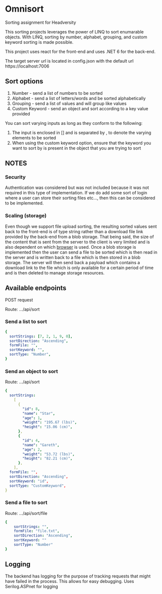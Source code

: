 # Omnisort

Sorting assignment for Headversity

This sorting projects leverages the power of LINQ to sort enumarable objects. With LINQ, sorting by number, alphabet, grouping, and custom keyword sorting is made possible.

This project uses react for the front-end and uses .NET 6 for the back-end.

The target server url is located in config.json with the default url https://localhost:7006

## Sort options

1. Number - send a list of numbers to be sorted
2. Alphabet - send a list of letters/words and be sorted alphabetically
3. Grouping - send a list of values and will group like values
4. Custom Keyword - send an object and sort according to a key value provided

You can sort varying inputs as long as they conform to the following:

1. The input is enclosed in [] and is separated by , to denote the varying elements to be sorted
2. When using the custom keyword option, ensure that the keyword you want to sort by is present in the object that you are trying to sort

## NOTES

### Security

Authentication was considered but was not included because it was not required in this type of implementation. If we do add some sort of login where a user can store their sorting files etc..., then this can be considered to be implemented.

### Scaling (storage)

Even though we support file upload sorting, the resulting sorted values sent back to the front-end is of type string rather than a download file link provided by the back-end from a blob storage. That being said, the size of the content that is sent from the server to the client is very limited and is also dependent on which [browser](https://www.motobit.com/help/scptutl/pa98.htm) is used. Once a blob storage is implemented then the user can send a file to be sorted which is then read in the server and is written back to a file which is then stored in a blob storage. The server will then send back a payload which contains a download link to the file which is only available for a certain period of time and is then deleted to manage storage resources.

## Available endpoints

POST request

Route: .../api/sort

### Send a list to sort

```yaml
{
  sortStrings: [7, 2, 1, 9, 0],
  sortDirection: "Ascending",
  formFile: "",
  sortKeyword: "",
  sortType: "Number",
}
```

### Send an object to sort

Route: .../api/sort

```yaml
{
  sortStrings:
    [
      {
        "id": 8,
        "name": "Star",
        "age": 1,
        "weight": "195.67 (lbs)",
        "height": "15.06 (cm)",
      },
      {
        "id": 4,
        "name": "Gareth",
        "age": 2,
        "weight": "53.72 (lbs)",
        "height": "82.21 (cm)",
      },
    ],
  formFile: "",
  sortDirection: "Ascending",
  sortKeyword: "id",
  sortType: "CustomKeyword",
}
```

### Send a file to sort

Route: .../api/sort/file

```yaml
{
    sortStrings: "",
    formFile: "file.txt",
    sortDirection: "Ascending",
    sortKeyword: ""
    sortType: "Number"
}
```

## Logging

The backend has logging for the purpose of tracking requests that might have failed in the process. This allows for easy debugging.
Uses Serilog.ASPnet for logging
